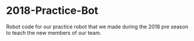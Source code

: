 # 2018-Practice-Bot

Robot code for our practice robot that we made during the 2018 pre season to teach the new members of our team.
